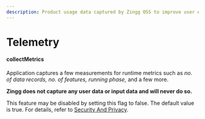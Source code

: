 ```yaml
---
description: Product usage data captured by Zingg OSS to improve user experience
---
```


# Telemetry

#### collectMetrics

Application captures a few measurements for runtime metrics such as _no. of data records, no. of features, running phase,_ and a few more.

**Zingg does not capture any user data or input data and will never do so.**

This feature may be disabled by setting this flag to false. The default value is true. For details, refer to [Security And Privacy](../../security.md).
